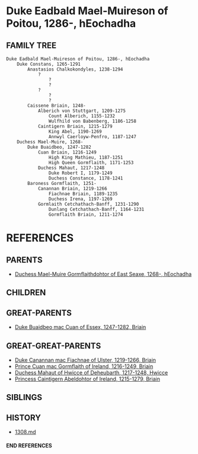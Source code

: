 # Duke Eadbald Mael-Muireson of Poitou, 1286-, hEochadha

## FAMILY TREE
```
Duke Eadbald Mael-Muireson of Poitou, 1286-, hEochadha
    Duke Constans, 1265-1291
        Anastasios Chalkokondyles, 1238-1294
            ?
                ?
                ?
            ?
                ?
                ?
        Caissene Briain, 1248-
            Alberich von Stuttgart, 1209-1275
                Count Alberich, 1155-1232
                Wulfhild von Babenberg, 1186-1258
            Caintigern Briain, 1215-1279
                King Abel, 1190-1269
                Annwyl Caerloyw-Penfro, 1187-1247
    Duchess Mael-Muire, 1268-
        Duke Buaidbeo, 1247-1282
            Cuan Briain, 1216-1249
                High King Mathieu, 1187-1251
                High Queen Gormflaith, 1171-1253
            Duchess Mahaut, 1217-1248
                Duke Robert I, 1179-1249
                Duchess Constance, 1178-1241
        Baroness Gormflaith, 1251-
            Canannan Briain, 1219-1266
                Fiachnae Briain, 1189-1235
                Duchess Irena, 1197-1269
            Gormlaith Cetchathach-Banff, 1231-1290
                Dunlang Cetchathach-Banff, 1164-1231
                Gormflaith Briain, 1211-1274
```


# REFERENCES

## PARENTS 
* [Duchess Mael-Muire Gormflaithdohtor of East Seaxe, 1268-, hEochadha](mael-muire_gormflaithdohtor_1268.md)

## CHILDREN 

## GREAT-PARENTS 
* [Duke Buaidbeo mac Cuan of Essex, 1247-1282, Briain](buaidbeo_mac_cuan_1247.md)

## GREAT-GREAT-PARENTS 
* [Duke Canannan mac Fiachnae of Ulster, 1219-1266, Briain](canannan_mac_fiachnae_1219.md)
* [Prince Cuan mac Gormflaith of Ireland, 1216-1249, Briain](cuan_mac_gormflaith_1216.md)
* [Duchess Mahaut of Hwicce of Deheubarth, 1217-1248, Hwicce](mahaut_of_hwicce_1217.md)
* [Princess Caintigern Abeldohtor of Ireland, 1215-1279, Briain](caintigern_abeldohtor_1215.md)
## SIBLINGS

 
## HISTORY
* [1308.md](../h/1308.md)

#### END REFERENCES
